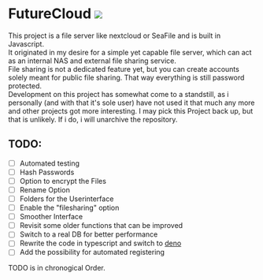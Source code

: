 # FutureCloud [![](https://tokei.rs/b1/github/chibbi/FutureCloud)](https://tokei.rs/b1/github/chibbi/FutureCloud)
This project is a file server like nextcloud or SeaFile and is built in Javascript.  
It originated in my desire for a simple yet capable file server, which can act as an internal NAS and external file sharing service.  
File sharing is not a dedicated feature yet, but you can create accounts solely meant for public file sharing. That way everything is still password protected.  
Development on this project has somewhat come to a standstill, as i personally (and with that it's sole user) have not used it that much any more and other projects got more interesting. I may pick this Project back up, but that is unlikely. If i do, i will unarchive the repository.  
  ## TODO:
  - [ ] Automated testing
  - [ ] Hash Passwords
  - [ ] Option to encrypt the Files
  - [ ] Rename Option
  - [ ] Folders for the Userinterface
  - [ ] Enable the "filesharing" option
  - [ ] Smoother Interface
  - [ ] Revisit some older functions that can be improved
  - [ ] Switch to a real DB for better performance
  - [ ] Rewrite the code in typescript and switch to [deno](https://deno.land/)
  - [ ] Add the possibility for automated registering
  
TODO is in chronogical Order.
